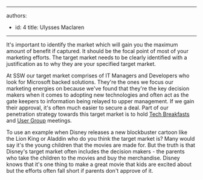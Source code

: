 

---
authors:
  - id: 4
    title: Ulysses Maclaren
---




<span class='intro'> <p>​It's important to identify the market which will gain you the maximum amount of benefit if captured. It should be the focal point of most of your marketing efforts. The target market needs to be clearly identified with a justification as to why they are your specified target market.</p> </span>

<p>​At SSW our target market comprises of IT Managers and Developers who look for Microsoft backed solutions. They're the ones we focus our marketing energies on because we've found that they're the key decision makers when it comes to adopting new technologies and often act as the gate keepers to information being relayed to upper management. If we gain their approval, it's often much easier to secure a deal. Part of our penetration strategy towards this target market is to hold <a href="http&#58;//www.ssw.com.au/ssw/Events/SSWTechBreakfast.aspx" target="_blank">Tech Breakfasts</a> and <a href="http&#58;//www.ssw.com.au/ssw/Netug/" target="_blank">User Group</a> meetings.</p><p>​To use an example when Disney releases a new blockbuster cartoon like the Lion King or Aladdin who do you think the target market is? Many would say it's the young children that the movies are made for. But the truth is that Disney's target market often includes the decision makers - the parents who take the children to the movies and buy the merchandise. Disney knows that it's one thing to make a great movie that kids are excited about but the efforts often fall short if parents don't approve of it.​</p>


